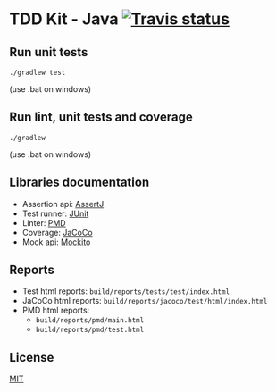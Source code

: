 # TDD Kit - Java [![Travis status]](https://travis-ci.org/arpinum/tdd-kit-java)

## Run unit tests

    ./gradlew test

(use .bat on windows)

## Run lint, unit tests and coverage

    ./gradlew

(use .bat on windows)

## Libraries documentation

* Assertion api: [AssertJ]
* Test runner: [JUnit]
* Linter: [PMD]
* Coverage: [JaCoCo]
* Mock api: [Mockito]

## Reports

* Test html reports: `build/reports/tests/test/index.html`
* JaCoCo html reports: `build/reports/jacoco/test/html/index.html`
* PMD html reports:
  * `build/reports/pmd/main.html`
  * `build/reports/pmd/test.html`

## License

[MIT](LICENSE)

[Travis status]: https://travis-ci.org/arpinum/tdd-kit-java.png?branch=master
[AssertJ]: https://joel-costigliola.github.io/assertj
[JUnit]: http://junit.org
[PMD]: http://pmd.sourceforge.net
[JaCoCo]: http://jacoco.org
[Mockito]: http://site.mockito.org/mockito/docs/current/org/mockito/Mockito.html
